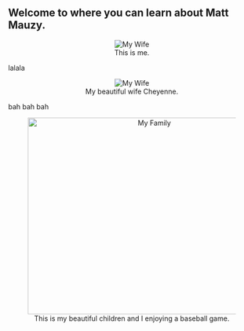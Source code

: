 ## Welcome to where you can learn about Matt Mauzy.

<figure align="center">
    <img src="{{ site.url }}/images/Me.jpg" alt="My Wife"/>
    <figcaption>This is me.</figcaption>
</figure>

lalala

<figure align="center">
    <img src="{{ site.url }}/images/wife.jpg" alt="My Wife"/>
    <figcaption>My beautiful wife Cheyenne.</figcaption>
</figure>

bah bah bah

<figure align="center">
    <img src="{{ site.url }}/images/family.jpg" alt="My Family" width="500" height="400"/>
    <figcaption>This is my beautiful children and I enjoying a baseball game.</figcaption>
</figure>
